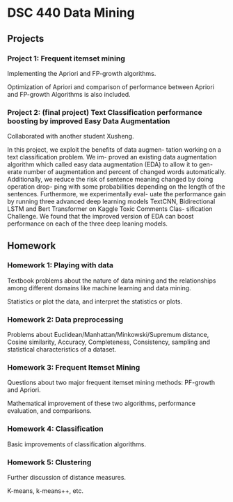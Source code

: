 # DSC 440 Data Mining

## Projects

### Project 1: Frequent itemset mining

Implementing the Apriori and FP-growth algorithms.

Optimization of Apriori and comparison of  performance between Apriori and FP-growth Algorithms is also included.

### Project 2: (final project) Text Classification performance boosting by improved Easy Data Augmentation

Collaborated with another student Xusheng.

In this project, we exploit the benefits of data augmen- tation working on a text classification problem. We im- proved an existing data augmentation algorithm which called easy data augmentation (EDA) to allow it to gen- erate number of augmentation and percent of changed words automatically. Additionally, we reduce the risk of sentence meaning changed by doing operation drop- ping with some probabilities depending on the length of the sentences. Furthermore, we experimentally eval- uate the performance gain by running three advanced deep learning models TextCNN, Bidirectional LSTM and Bert Transformer on Kaggle Toxic Comments Clas- sification Challenge. We found that the improved version of EDA can boost performance on each of the three deep leaning models.

## Homework

### Homework 1: Playing with data

Textbook problems about the nature of data mining and the relationships among different domains like machine learning and data mining.

Statistics or plot the data, and interpret the statistics or plots.

### Homework 2: Data preprocessing

Problems about Euclidean/Manhattan/Minkowski/Supremum distance, Cosine similarity, Accuracy, Completeness, Consistency, sampling and statistical characteristics of a dataset.

### Homework 3: Frequent Itemset Mining

Questions about two major frequent itemset  mining methods: PF-growth and Apriori.

Mathematical improvement of these two algorithms, performance evaluation, and comparisons.

### Homework 4: Classification

Basic improvements of classification algorithms.

### Homework 5: Clustering

Further discussion of distance measures.

K-means, k-means++, etc.

### 

